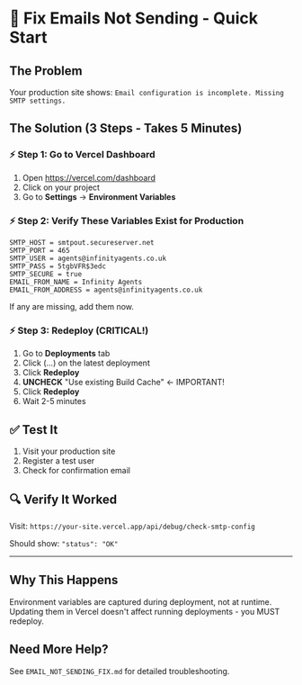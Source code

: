 # 🚨 Fix Emails Not Sending - Quick Start

## The Problem
Your production site shows: `Email configuration is incomplete. Missing SMTP settings.`

## The Solution (3 Steps - Takes 5 Minutes)

### ⚡ Step 1: Go to Vercel Dashboard
1. Open https://vercel.com/dashboard
2. Click on your project
3. Go to **Settings** → **Environment Variables**

### ⚡ Step 2: Verify These Variables Exist for Production
```
SMTP_HOST = smtpout.secureserver.net
SMTP_PORT = 465
SMTP_USER = agents@infinityagents.co.uk
SMTP_PASS = 5tgbVFR$3edc
SMTP_SECURE = true
EMAIL_FROM_NAME = Infinity Agents
EMAIL_FROM_ADDRESS = agents@infinityagents.co.uk
```

If any are missing, add them now.

### ⚡ Step 3: Redeploy (CRITICAL!)
1. Go to **Deployments** tab
2. Click (...) on the latest deployment
3. Click **Redeploy**
4. **UNCHECK** "Use existing Build Cache" ← IMPORTANT!
5. Click **Redeploy**
6. Wait 2-5 minutes

## ✅ Test It
1. Visit your production site
2. Register a test user
3. Check for confirmation email

## 🔍 Verify It Worked
Visit: `https://your-site.vercel.app/api/debug/check-smtp-config`

Should show: `"status": "OK"`

---

## Why This Happens
Environment variables are captured during deployment, not at runtime. Updating them in Vercel doesn't affect running deployments - you MUST redeploy.

## Need More Help?
See `EMAIL_NOT_SENDING_FIX.md` for detailed troubleshooting.
